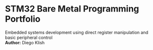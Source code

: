 # STM32 Bare Metal Programming Portfolio

Embedded systems development using direct register manipulation and basic peripheral control <br>
**Author:** Diego Klish
